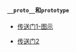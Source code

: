 #### `__proto__`和`prototype`

- [传送门1-图示](https://www.processon.com/view/link/5cd95a72e4b00528647f6cd5)

- [传送门2](https://github.com/creeperyang/blog/issues/9)
